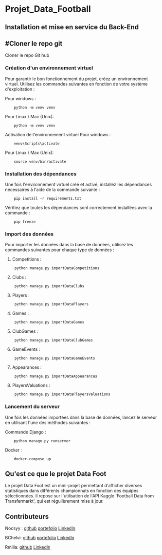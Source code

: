 # Projet_Data_Football

## Installation et mise en service du Back-End 
## #Cloner le repo git 
Cloner le repo Git hub
### Création d'un environnement virtuel 
Pour garantir le bon fonctionnement du projet, créez un environnement virtuel. Utilisez les commandes suivantes en fonction de votre système d'exploitation :


Pour windows : 

        python -m venv venv

Pour Linux / Mac (Unix):

        python -m venv venv            

Activation de l'environnement virtuel
Pour windows : 

        venv\Scripts\activate

Pour Linux / Max (Unix): 

        source venv/bin/activate

### Installation des dépendances 
Une fois l'environnement virtuel créé et activé, installez les dépendances nécessaires à l'aide de la commande suivante :

        pip install -r requirements.txt
Vérifiez que toutes les dépendances sont correctement installées avec la commande :

        pip freeze

### Import des données 
Pour importer les données dans la base de données, utilisez les commandes suivantes pour chaque type de données :


1. Competitions : 

        python manage.py importDataCompetitions
    
2. Clubs :

        python manage.py importDataClubs
    
3. Players :

        python manage.py importDataPlayers

4. Games :

        python manage.py importDataGames

5. ClubGames :

        python manage.py importDataClubGames

6. GameEvents :

        python manage.py importDataGameEvents

7. Appearances :

        python manage.py importDataAppearances

8. PlayersValuations :

        python manage.py importDataPlayersValuations

### Lancement du serveur 
Une fois les données importées dans la base de données, lancez le serveur en utilisant l'une des méthodes suivantes :


Commande Django :

        python manage.py runserver

Docker :

        docker-compose up 

## Qu'est ce que le projet Data Foot 

Le projet Data Foot est un mini-projet permettant d'afficher diverses statistiques dans différents championnats en fonction des équipes sélectionnées. Il repose sur l'utilisation de l'API Kaggle 'Football Data from Transfermarkt', qui est régulièrement mise à jour.

## Contributeurs 
Nocsyy : 
[github](https://github.com/Nocsyy)
[portefolio](https://nocsyy.github.io/MyPortefolio/)
[LinkedIn](https://www.linkedin.com/in/andy-ozdemir-942265273/)

BChelvi: 
[github](https://github.com/BChelvi)
[portefolio](https://www.featuredevsteam.com/)
[LinkedIn](https://www.linkedin.com/in/benjamin-chelvi-sandin-92a63924b)

Rmilla: 
[github](https://github.com/Rmilla)
[LinkedIn](https://www.linkedin.com/in/robin-milla-montpellier-concepteur-d%C3%A9veloppeur-python/)